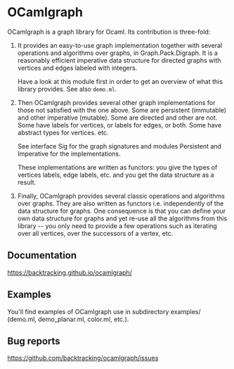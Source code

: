 # OCamlgraph

OCamlgraph is a graph library for Ocaml. Its contribution is three-fold:

1. It provides an easy-to-use graph implementation together with several
   operations and algorithms over graphs, in Graph.Pack.Digraph.
   It is a reasonably efficient imperative data structure for directed graphs
   with vertices and edges labeled with integers.

   Have a look at this module first in order to get an overview of what
   this library provides. See also `demo.ml`.

2. Then OCamlgraph provides several other graph implementations for those
   not satisfied with the one above. Some are persistent (immutable) and other
   imperative (mutable). Some are directed and other are not.
   Some have labels for vertices, or labels for edges, or both.
   Some have abstract types for vertices. etc.

   See interface Sig for the graph signatures and modules Persistent and
   Imperative for the implementations.

   These implementations are written as functors: you give the types of
   vertices labels, edge labels, etc. and you get the data structure as a
   result.

3. Finally, OCamlgraph provides several classic operations and algorithms
   over graphs. They are also written as functors i.e. independently of the
   data structure for graphs. One consequence is that you can define your own
   data structure for graphs and yet re-use all the algorithms from this
   library -- you only need to provide a few operations such as iterating over
   all vertices, over the successors of a vertex, etc.


## Documentation

https://backtracking.github.io/ocamlgraph/


## Examples

You'll find examples of OCamlgraph use in subdirectory examples/
(demo.ml, demo_planar.ml, color.ml, etc.).


## Bug reports

https://github.com/backtracking/ocamlgraph/issues

